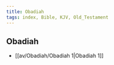 ```yaml
---
title: Obadiah
tags: index, Bible, KJV, Old_Testament
---
```


## Obadiah

- [[av/Obadiah/Obadiah 1|Obadiah 1]]
